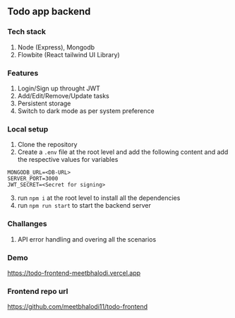 ## Todo app backend

### Tech stack
1. Node (Express), Mongodb
2. Flowbite (React tailwind UI Library)

### Features
1. Login/Sign up throught JWT
2. Add/Edit/Remove/Update tasks
3. Persistent storage
4. Switch to dark mode as per system preference

### Local setup
1. Clone the repository
2. Create a `.env` file at the root level and add the following content and add the respective values for variables
```
MONGODB_URL=<DB-URL>
SERVER_PORT=3000
JWT_SECRET=<Secret for signing>
```
3. run `npm i` at the root level to install all the dependencies
4. run `npm run start` to start the backend server

### Challanges
1. API error handling and overing all the scenarios

### Demo
https://todo-frontend-meetbhalodi.vercel.app

### Frontend repo url
https://github.com/meetbhalodi11/todo-frontend
